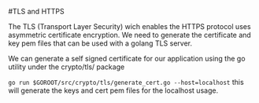 #TLS and HTTPS 

The TLS (Transport Layer Security) wich enables the HTTPS protocol uses asymmetric certificate
encryption. We need to generate the certificate and key pem files that can be used with a golang TLS
server. 

We can generate a self signed certificate for our application using the go utility under the
crypto/tls/ package 

`go run $GOROOT/src/crypto/tls/generate_cert.go --host=localhost`  this will generate the keys and
cert pem files for the localhost usage. 

 
